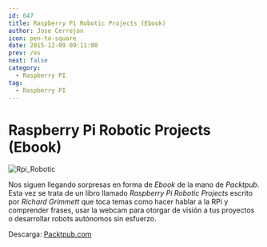 ```yaml
---
id: 647
title: Raspberry Pi Robotic Projects (Ebook)
author: Jose Cerrejon
icon: pen-to-square
date: 2015-12-09 09:11:00
prev: /es
next: false
category:
  - Raspberry PI
tag:
  - Raspberry PI
---
```


# Raspberry Pi Robotic Projects (Ebook)

![Rpi_Robotic](/images/2015/12/rpi_robotic.png)

Nos siguen llegando sorpresas en forma de *Ebook* de la mano de *Packtpub*. Esta vez se trata de un libro llamado *Raspberry Pi Robotic Projects* escrito por *Richard Grimmett* que toca temas como hacer hablar a la RPi y comprender frases, usar la webcam para otorgar de visión a tus proyectos o desarrollar robots autónomos sin esfuerzo.

Descarga: [Packtpub.com](https://www.packtpub.com/packt/offers/free-learning)
